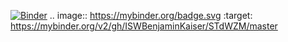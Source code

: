 [![Binder](https://mybinder.org/badge.svg)](https://mybinder.org/v2/gh/ISWBenjaminKaiser/STdWZM/master)
.. image:: https://mybinder.org/badge.svg :target: https://mybinder.org/v2/gh/ISWBenjaminKaiser/STdWZM/master
